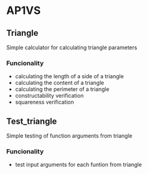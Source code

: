 # AP1VS
## Triangle
Simple calculator for calculating triangle parameters

### Funcionality
- calculating the length of a side of a triangle
- calculating the content of a triangle
- calculating the perimeter of a triangle
- constructability verification
- squareness verification

## Test_triangle
Simple testing of function arguments from triangle

### Funcionality
- test input arguments for each funtion from triangle
